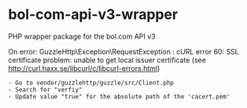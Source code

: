 # bol-com-api-v3-wrapper
PHP wrapper package for the bol.com API v3

On error: GuzzleHttp\Exception\RequestException : cURL error 60: SSL certificate problem: unable to get local issuer certificate (see http://curl.haxx.se/libcurl/c/libcurl-errors.html)

    - Go to vendor/guzzlehttp/guzzle/src/Client.php
    - Search for "verfiy"
    - Update value "true" for the absolute path of the 'cacert.pem'